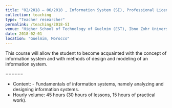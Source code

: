 ```yaml
---
title: "02/2018 – 06/2018 , Information System (SI), Professional License, (45 hours)"
collection: teaching
type: "Teacher researcher"
permalink: /teaching/2018-SI
venue: "Higher School of Technology of Guelmim (EST), Ibno Zohr University"
date: 2018-02-01
location: "Guelmim, Morocco"
---
```


This course will allow the student to become acquainted with the concept of information system and with methods of design and modeling of an information system.

======
* Content:  - Fundamentals of information systems, namely analyzing and designing information systems.
* Hourly volume: 45 hours (30 hours of lessons, 15 hours of practical work).
